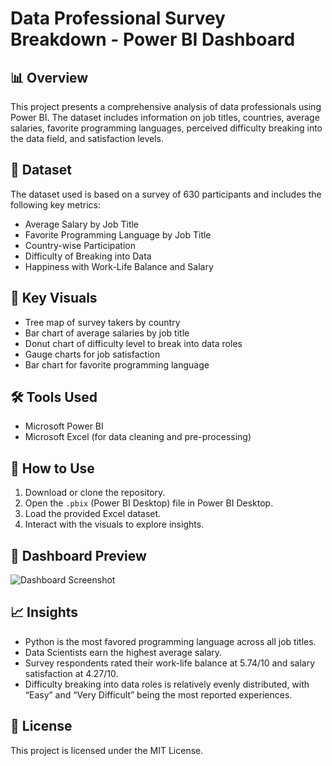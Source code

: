 # Data Professional Survey Breakdown - Power BI Dashboard

## 📊 Overview

This project presents a comprehensive analysis of data professionals using Power BI. The dataset includes information on job titles, countries, average salaries, favorite programming languages, perceived difficulty breaking into the data field, and satisfaction levels.

## 📁 Dataset

The dataset used is based on a survey of 630 participants and includes the following key metrics:
- Average Salary by Job Title
- Favorite Programming Language by Job Title
- Country-wise Participation
- Difficulty of Breaking into Data
- Happiness with Work-Life Balance and Salary

## 📌 Key Visuals

- Tree map of survey takers by country
- Bar chart of average salaries by job title
- Donut chart of difficulty level to break into data roles
- Gauge charts for job satisfaction
- Bar chart for favorite programming language

## 🛠️ Tools Used

- Microsoft Power BI
- Microsoft Excel (for data cleaning and pre-processing)

## 🚀 How to Use

1. Download or clone the repository.
2. Open the `.pbix` (Power BI Desktop) file in Power BI Desktop.
3. Load the provided Excel dataset.
4. Interact with the visuals to explore insights.

## 📸 Dashboard Preview

![Dashboard Screenshot](./your-image-name.png)

## 📈 Insights

- Python is the most favored programming language across all job titles.
- Data Scientists earn the highest average salary.
- Survey respondents rated their work-life balance at 5.74/10 and salary satisfaction at 4.27/10.
- Difficulty breaking into data roles is relatively evenly distributed, with “Easy” and “Very Difficult” being the most reported experiences.

## 📄 License

This project is licensed under the MIT License.
